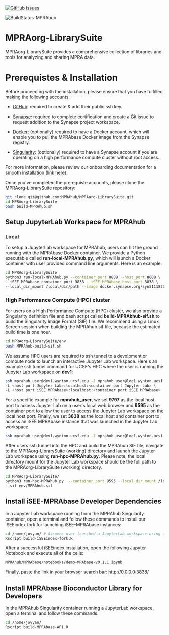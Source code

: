 <!-- badges: start -->

[![GitHub
Issues](https://img.shields.io/github/issues/MPRAhub/MPRAorg-LibrarySuite)](https://github.com/MPRAhub/MPRAorg-LibrarySuite)

![BuildStatus-MPRAhub](https://github.com/MPRAhub/MPRAorg-LibrarySuite/actions/workflows/build-MPRAhub.yml/badge.svg?event=push)

<!-- badges: end -->



# MPRAorg-LibrarySuite
MPRAorg-LibrarySuite provides a comprehensive collection of libraries and tools for analyzing and sharing MPRA data.

# Prerequistes & Installation

Before proceeding with the installation, please ensure that you have fulfilled making the following accounts:

* [GitHub](https://github.com/signup?ref_cta=Sign+up&ref_loc=header+logged+out&ref_page=%2F&source=header-home): required to create & add their public ssh key.

* [Synapse](https://www.synapse.org/): required to complete certification and create a Git issue to request addition to the Synapse project workspace.

* [Docker](https://www.docker.com/): (optionally) required to have a Docker account, which will enable you to pull the MPRAbase Docker image from the Synapse registry.

* [Singularity](https://cloud.sylabs.io/?_gl=1*zlt1gk*_ga*MTU1Mzg2OTQxNy4xNjg0MTkxMzM5*_ga_X710KLJKK6*MTY4NDE5MTMzOS4xLjEuMTY4NDE5MTM0Ni4wLjAuMA..&_ga=2.118074254.606116961.1684191339-1553869417.1684191339): (optionally) required to have a Synapse account if you are operating on a high performance compute cluster without root access.

For more information, please review our onboarding documentation for a smooth installation ([link here](https://docs.google.com/document/d/1d23PDeozSP36U-4aWNFhE1knIbZ2HUiWTan9AsKQ-KY/edit?usp=sharing)).

Once you've completed the prerequiste accounts, please clone the MPRAorg-LibrarySuite repository:

```bash
git clone git@github.com:MPRAhub/MPRAorg-LibrarySuite.git
cd MPRAorg-LibrarySuite
bash build-MPRAhub.sh
```

## Setup JupyterLab Workspace for MPRAhub
### Local

To setup a JupyterLab workspace for MPRAhub, users can hit the ground running with the MPRAbase Docker container. We provide a Python executable called **run-local-MPRAhub.py**, which will launch a Docker container with user provided command line arguments. Here is an example:

```bash
cd MPRAorg-LibrarySuite
python3 run-local-MPRAhub.py --container_port 8888 --host_port 8888 \
--iSEE_MPRAbase_container_port 3838 --iSEE_MPRAbase_host_port 3838 \
--local_dir_mount /local/dir/path --image docker.synapse.org/syn51118207/mprabase:arm64-v0.1.1
```

### High Performance Compute (HPC) cluster

For users on a High Performance Compute (HPC) cluster, we also provide a Singularity definition file and bash script called **build-MPRAbhub-sif.sh** to build the Singularity Image Format (SIF) file. We recommend using a Linux Screen session when building the MPRAhub.sif file, because the estimated build time is one hour.

```bash
cd MPRAorg-LibrarySuite/env
bash MPRAhub-build-sif.sh
```

We assume HPC users are required to ssh tunnel to a devolpment or compute node to launch an interactive Jupyter Lab workspace. Here's an example ssh tunnel command for UCSF's HPC where the user is running the Jupyter Lab workspace on **dev1**:

```bash
ssh mprahub_user@dev1.wynton.ucsf.edu -J mprahub_user@log1.wynton.ucsf.edu \
-L <host port Jupyter Lab>:localhost:<container port Jupyter Lab> \
-L <host port iSEE MPRAbase>:localhost:<container port iSEE MPRAbase>
```

For a specific example for **mprahub_user**, we set **9797** as the local host port to access Jupyter Lab on a user's local web browser and **9595** as the container port to allow the user to access the Jupyter Lab workspace on the local host port. Finally, we set **3838** as the local host and container port to access an iSEE MPRAbase instance that was launched in the Jupyter Lab workspace.


```bash
ssh mprahub_user@dev1.wynton.ucsf.edu -J mprahub_user@log1.wynton.ucsf.edu -L 9797:localhost:9595 -L 3838:localhost:3838
```

After users ssh tunnel into the HPC and build the MPRAhub SIF file, navigate to the MPRAorg-LibrarySuite (working) directory and launch the Jupyter Lab workspace using **run-hpc-MPRAhub.py**. Please note, the local directory mount for the Jupyter Lab workspace should be the full path to the MPRAorg-LibrarySuite (working) directory.

```bash
cd MPRAorg-LibrarySuite/
python3 run-hpc-MPRAhub.py  --container_port 9595 --local_dir_mount /local/path/to/MPRAorg-LibrarySuite \
--sif env/MPRAhub.sif
```

## Install iSEE-MPRAbase Developer Dependencies

In a Jupyter Lab workspace running from the MPRAhub Singularity container, open a terminal and follow these commands to install our iSEEindex fork for launching iSEE-MPRAbase instances:

```bash
cd /home/jovyan/ # Assumes user launched a JupyterLab workspace using the Singularity MPRAbase SIF
Rscript build-iSEEindex-fork.R
```

After a successful iSEEindex installation, open the following Jupyter Notebook and execute all of the cells: 

```bash
MPRAhub/MPRAbase/notebooks/demo-MRAbase-v0.1.1.ipynb 
```

Finally, paste the link in your browser search bar: http://0.0.0.0:3838/

## Install MPRAbase Bioconductor Library for Developers

In the MPRAhub Singularity container running a JupyterLab workspace, open a terminal and follow these commands:

```bash
cd /home/jovyan/
Rscript build-MPRAbase-API.R
```
